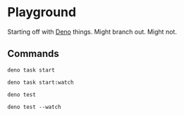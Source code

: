 # Playground

Starting off with
[Deno](https://docs.deno.com/runtime/manual/getting_started/installation)
things. Might branch out. Might not.

## Commands

```
deno task start
```

```
deno task start:watch
```

```
deno test
```

```
deno test --watch
```
